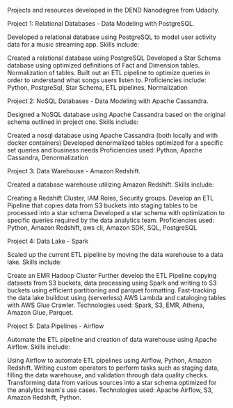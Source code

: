 

Projects and resources developed in the DEND Nanodegree from Udacity.

Project 1: Relational Databases - Data Modeling with PostgreSQL.

Developed a relational database using PostgreSQL to model user activity data for a music streaming app. Skills include:

Created a relational database using PostgreSQL
Developed a Star Schema database using optimized definitions of Fact and Dimension tables. Normalization of tables.
Built out an ETL pipeline to optimize queries in order to understand what songs users listen to.
Proficiencies include: Python, PostgreSql, Star Schema, ETL pipelines, Normalization

Project 2: NoSQL Databases - Data Modeling with Apache Cassandra.

Designed a NoSQL database using Apache Cassandra based on the original schema outlined in project one. Skills include:

Created a nosql database using Apache Cassandra (both locally and with docker containers)
Developed denormalized tables optimized for a specific set queries and business needs
Proficiencies used: Python, Apache Cassandra, Denormalization

Project 3: Data Warehouse - Amazon Redshift.

Created a database warehouse utilizing Amazon Redshift. Skills include:

Creating a Redshift Cluster, IAM Roles, Security groups.
Develop an ETL Pipeline that copies data from S3 buckets into staging tables to be processed into a star schema
Developed a star schema with optimization to specific queries required by the data analytics team.
Proficiencies used: Python, Amazon Redshift, aws cli, Amazon SDK, SQL, PostgreSQL

Project 4: Data Lake - Spark

Scaled up the current ETL pipeline by moving the data warehouse to a data lake. Skills include:

Create an EMR Hadoop Cluster
Further develop the ETL Pipeline copying datasets from S3 buckets, data processing using Spark and writing to S3 buckets using efficient partitioning and parquet formatting.
Fast-tracking the data lake buildout using (serverless) AWS Lambda and cataloging tables with AWS Glue Crawler.
Technologies used: Spark, S3, EMR, Athena, Amazon Glue, Parquet.

Project 5: Data Pipelines - Airflow

Automate the ETL pipeline and creation of data warehouse using Apache Airflow. Skills include:

Using Airflow to automate ETL pipelines using Airflow, Python, Amazon Redshift.
Writing custom operators to perform tasks such as staging data, filling the data warehouse, and validation through data quality checks.
Transforming data from various sources into a star schema optimized for the analytics team's use cases.
Technologies used: Apache Airflow, S3, Amazon Redshift, Python.
